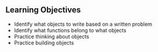 <section class="module-section" name="Learning Objectives">&nbsp;</section>

## Learning Objectives

*   Identify what objects to write based on a written problem
*   Identify what functions belong to what objects
*   Practice thinking about objects
*   Practice building objects

